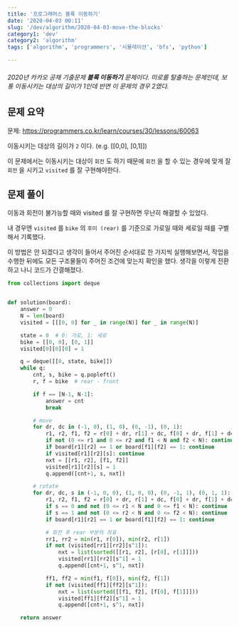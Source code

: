 ```yaml
---
title: '프로그래머스 블록 이동하기'
date: '2020-04-03 00:11'
slug: '/dev/algorithm/2020-04-03-move-the-blocks'
category1: 'dev'
category2: 'algorithm'
tags: ['algorithm', 'programmers', '시뮬레이션', 'bfs', 'python']

---
```


###### 2020년 카카오 공채 기출문제 **블록 이동하기** 문제이다. 미로를 탈출하는 문제인데, 보통 이동시키는 대상의 길이가 1인데 반면 이 문제의 경우 2였다.

<!-- end -->



## 문제 요약

문제: https://programmers.co.kr/learn/courses/30/lessons/60063

이동시키는 대상의 길이가 `2` 이다. (e.g. [[0,0], [0,1]]) 

이 문제에서는 이동시키는 대상이 `회전` 도 하기 때문에 `회전` 을 할 수 있는 경우에 맞게 잘 `회전` 을 시키고 `visited` 를 잘 구현해야한다.



## 문제 풀이

이동과 회전이 불가능할 때와 visited 를 잘 구현하면 무난히 해결할 수 있었다.

내 경우엔 `visited` 를 `bike` 의 `후미 (rear)` 를 기준으로 가로일 때와 세로일 때를 구별해서 기록했다.

이 방법은 안 되겠다고 생각이 들어서 주어진 순서대로 한 가지씩 실행해보면서, 작업을 수행한 뒤에도 모든 구조물들이 주어진 조건에 맞는지 확인을 했다. 생각을 이렇게 전환하고 나니 코드가 간결해졌다.

```python
from collections import deque


def solution(board):
    answer = 0
    N = len(board)
    visited = [[[0, 0] for _ in range(N)] for _ in range(N)]

    state = 0  # 0: 가로, 1: 세로
    bike = [[0, 0], [0, 1]]
    visited[0][0][0] = 1

    q = deque([[0, state, bike]])
    while q:
        cnt, s, bike = q.popleft()
        r, f = bike  # rear - front

        if f == [N-1, N-1]:
            answer = cnt
            break

        # move
        for dr, dc in (-1, 0), (1, 0), (0, -1), (0, 1):
            r1, r2, f1, f2 = r[0] + dr, r[1] + dc, f[0] + dr, f[1] + dc
            if not (0 <= r1 and 0 <= r2 and f1 < N and f2 < N): continue
            if board[r1][r2] == 1 or board[f1][f2] == 1: continue
            if visited[r1][r2][s]: continue
            nxt = [[r1, r2], [f1, f2]]
            visited[r1][r2][s] = 1
            q.append([cnt+1, s, nxt])

        # rotate
        for dr, dc, s in (-1, 0, 0), (1, 0, 0), (0, -1, 1), (0, 1, 1):
            r1, r2, f1, f2 = r[0] + dr, r[1] + dc, f[0] + dr, f[1] + dc
            if s == 0 and not (0 <= r1 < N and 0 <= f1 < N): continue
            if s == 1 and not (0 <= r2 < N and 0 <= f2 < N): continue
            if board[r1][r2] == 1 or board[f1][f2] == 1: continue

            # 회전 후 rear 부분의 좌표
            rr1, rr2 = min(r1, r[0]), min(r2, r[1])
            if not (visited[rr1][rr2][s^1]):
                nxt = list(sorted([[r1, r2], [r[0], r[1]]]))
                visited[rr1][rr2][s^1] = 1
                q.append([cnt+1, s^1, nxt])

            ff1, ff2 = min(f1, f[0]), min(f2, f[1])
            if not (visited[ff1][ff2][s^1]):
                nxt = list(sorted([[f1, f2], [f[0], f[1]]]))
                visited[ff1][ff2][s^1] = 1
                q.append([cnt+1, s^1, nxt])

    return answer

```

